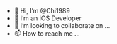 - 👋 Hi, I’m @Chi1989
- 👀 I’m an iOS Developer
- 💞️ I’m looking to collaborate on ...
- 📫 How to reach me ...

<!---
Chi1989/Chi1989 is a ✨ special ✨ repository because its `README.md` (this file) appears on your GitHub profile.
You can click the Preview link to take a look at your changes.
--->
